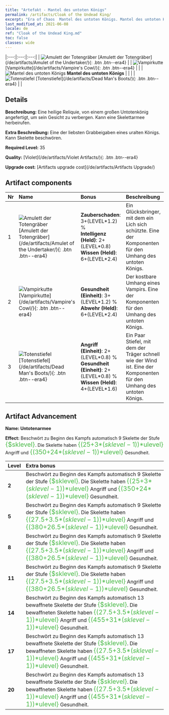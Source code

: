 ```yaml
---
title: "Artefakt - Mantel des untoten Königs"
permalink: /artifacts/Cloak of the Undead King/
excerpt: "Era of Chaos  Mantel des untoten Königs. Mantel des untoten Königs Eine heilige Reliquie, von einem großen Untotenkönig angefertigt, um sein Gesicht zu verbergen. Kann eine Skelettarmee herbeirufen."
last_modified_at: 2021-06-08
locale: de
ref: "Cloak of the Undead King.md"
toc: false
classes: wide
---
```


  |:---:|:---:|:---:| 
  | ![Amulett der Totengräber](/images/t/artifact_40321.png) [Amulett der Totengräber](/de/artifacts/Amulet of the Undertaker/){: .btn .btn--era4} |   | ![Vampirkutte](/images/t/artifact_40322.png) [Vampirkutte](/de/artifacts/Vampire's Cowl/){: .btn .btn--era4} | 
  |   | ![Mantel des untoten Königs](/images/t/icon_artifact_32.png) **Mantel des untoten Königs** |  | 
  |   | ![Totenstiefel](/images/t/artifact_40323.png) [Totenstiefel](/de/artifacts/Dead Man's Boots/){: .btn .btn--era4} |   | 


## Details

 **Beschreibung:** Eine heilige Reliquie, von einem großen Untotenkönig angefertigt, um sein Gesicht zu verbergen. Kann eine Skelettarmee herbeirufen.

 **Extra Beschreibung:** Eine der liebsten Grabbeigaben eines uralten Königs. Kann Skelette beschwören.

 **Required Level:** 35

 **Quality:** [Violet](/de/artifacts/Violet Artifacts/){: .btn .btn--era4}

 **Upgrade cost:** [Artifacts upgrade cost](/de/artifacts/Artifacts Upgrade/)



## Artifact components

  | Nr |    Name    |   Bonus | Beschreibung | 
  |:---|:-----------|:--------|:------------| 
  | 1 | ![Amulett der Totengräber](/images/t/artifact_40321.png) [Amulett der Totengräber](/de/artifacts/Amulet of the Undertaker/){: .btn .btn--era4} | **Zauberschaden**: 3+(LEVEL\*1.2) %<br/>**Intelligenz (Held)**: 2+(LEVEL\*0.8)<br/>**Wissen (Held)**: 6+(LEVEL\*2.4) | Ein Glücksbringer, mit dem ein Lich sich schützte. Eine der Komponenten für den Umhang des untoten Königs. | 
  | 2 | ![Vampirkutte](/images/t/artifact_40322.png) [Vampirkutte](/de/artifacts/Vampire's Cowl/){: .btn .btn--era4} | **Gesundheit (Einheit)**: 3+(LEVEL\*1.2) %<br/>**Abwehr (Held)**: 6+(LEVEL\*2.4) | Der kostbare Umhang eines Vampirs. Eine der Komponenten für den Umhang des untoten Königs. | 
  | 3 | ![Totenstiefel](/images/t/artifact_40323.png) [Totenstiefel](/de/artifacts/Dead Man's Boots/){: .btn .btn--era4} | **Angriff (Einheit)**: 2+(LEVEL\*0.8) %<br/>**Gesundheit (Einheit)**: 2+(LEVEL\*0.8) %<br/>**Wissen (Held)**: 4+(LEVEL\*1.6) | Ein Paar Stiefel, mit dem der Träger schnell wie der Wind ist. Eine der Komponenten für den Umhang des untoten Königs. | 


## Artifact Advancement

 **Name: Untotenarmee**

 **Effect:** Beschwört zu Beginn des Kampfs automatisch 9 Skelette der Stufe <span style="color: #48b946;font-size:20px">{$sklevel}</span>. Die Skelette haben <span style="color: #48b946;font-size:20px">{(25+3*($sklevel-1))*$ulevel}</span> Angriff und <span style="color: #48b946;font-size:20px">{(350+24*($sklevel-1))*$ulevel}</span> Gesundheit.

  |  Level  |    Extra bonus  | 
  |:--------|:----------------| 
  | **2** | Beschwört zu Beginn des Kampfs automatisch 9 Skelette der Stufe <span style="color: #48b946;font-size:20px">{$sklevel}</span>. Die Skelette haben <span style="color: #48b946;font-size:20px">{(25+3*($sklevel-1))*$ulevel}</span> Angriff und <span style="color: #48b946;font-size:20px">{(350+24*($sklevel-1))*$ulevel}</span> Gesundheit. | 
  | **5** | Beschwört zu Beginn des Kampfs automatisch 9 Skelette der Stufe <span style="color: #48b946;font-size:20px">{$sklevel}</span>. Die Skelette haben <span style="color: #48b946;font-size:20px">{(27.5+3.5*($sklevel-1))*$ulevel}</span> Angriff und <span style="color: #48b946;font-size:20px">{(380+26.5*($sklevel-1))*$ulevel}</span> Gesundheit. | 
  | **8** | Beschwört zu Beginn des Kampfs automatisch 9 Skelette der Stufe <span style="color: #48b946;font-size:20px">{$sklevel}</span>. Die Skelette haben <span style="color: #48b946;font-size:20px">{(27.5+3.5*($sklevel-1))*$ulevel}</span> Angriff und <span style="color: #48b946;font-size:20px">{(380+26.5*($sklevel-1))*$ulevel}</span> Gesundheit. | 
  | **11** | Beschwört zu Beginn des Kampfs automatisch 9 Skelette der Stufe <span style="color: #48b946;font-size:20px">{$sklevel}</span>. Die Skelette haben <span style="color: #48b946;font-size:20px">{(27.5+3.5*($sklevel-1))*$ulevel}</span> Angriff und <span style="color: #48b946;font-size:20px">{(380+26.5*($sklevel-1))*$ulevel}</span> Gesundheit. | 
  | **14** | Beschwört zu Beginn des Kampfs automatisch 13 bewaffnete Skelette der Stufe <span style="color: #48b946;font-size:20px">{$sklevel}</span>. Die bewaffneten Skelette haben <span style="color: #48b946;font-size:20px">{(27.5+3.5*($sklevel-1))*$ulevel}</span> Angriff und <span style="color: #48b946;font-size:20px">{(455+31*($sklevel-1))*$ulevel}</span> Gesundheit. | 
  | **17** | Beschwört zu Beginn des Kampfs automatisch 13 bewaffnete Skelette der Stufe <span style="color: #48b946;font-size:20px">{$sklevel}</span>. Die bewaffneten Skelette haben <span style="color: #48b946;font-size:20px">{(27.5+3.5*($sklevel-1))*$ulevel}</span> Angriff und <span style="color: #48b946;font-size:20px">{(455+31*($sklevel-1))*$ulevel}</span> Gesundheit. | 
  | **20** | Beschwört zu Beginn des Kampfs automatisch 13 bewaffnete Skelette der Stufe <span style="color: #48b946;font-size:20px">{$sklevel}</span>. Die bewaffneten Skelette haben <span style="color: #48b946;font-size:20px">{(27.5+3.5*($sklevel-1))*$ulevel}</span> Angriff und <span style="color: #48b946;font-size:20px">{(455+31*($sklevel-1))*$ulevel}</span> Gesundheit. | 
